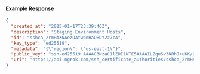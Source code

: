 <!-- Code generated for API Clients. DO NOT EDIT. -->
#### Example Response
```json
{
  "created_at": "2025-01-17T23:39:46Z",
  "description": "Staging Environment Hosts",
  "id": "sshca_2rmHAXNAezDAtwpnHaQBDY2z7cA",
  "key_type": "ed25519",
  "metadata": "{\"region\": \"us-east-1\"}",
  "public_key": "ssh-ed25519 AAAAC3NzaC1lZDI1NTE5AAAAILZquSv3NRhJ+uKK/QdepxGIgFF2d2lw8pAOXbBiyPXW",
  "uri": "https://api.ngrok.com/ssh_certificate_authorities/sshca_2rmHAXNAezDAtwpnHaQBDY2z7cA"
}
